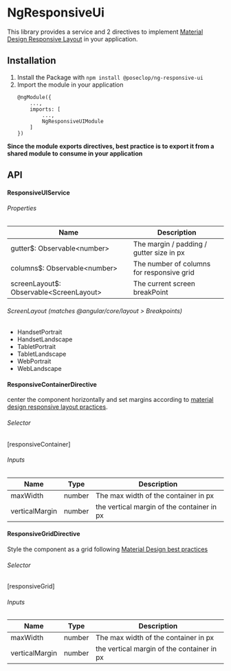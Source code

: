 # NgResponsiveUi

This library provides a service and 2 directives to implement [Material Design Responsive Layout](https://material.io/design/layout/responsive-layout-grid.html#columns-gutters-and-margins) in your application.

## Installation
1. Install the Package with `npm install @poseclop/ng-responsive-ui`
2. Import the module in your application
    ```
    @ngModule({
        ...,
        imports: [
            ...,
            NgResponsiveUIModule
        ]
    })
    ```

**Since the module exports directives, best practice is to export it from a shared module to consume in your application**

## API
#### ResponsiveUIService
###### Properties
Name | Description
---- | -----------
gutter$: Observable\<number> | The margin / padding / gutter size in px
columns$: Observable\<number> | The number of columns for responsive grid
screenLayout$: Observable\<ScreenLayout> | The current screen breakPoint

###### ScreenLayout (matches @angular/core/layout > Breakpoints)
- HandsetPortrait
- HandsetLandscape
- TabletPortrait
- TabletLandscape
- WebPortrait
- WebLandscape

#### ResponsiveContainerDirective
center the component horizontally and set margins according to [material design responsive layout practices](https://material.io/design/layout/responsive-layout-grid.html#breakpoints).
###### Selector
\[responsiveContainer]
###### Inputs
Name | Type | Description
---- | ---- | -----------
maxWidth | number | The max width of the container in px
verticalMargin | number | the vertical margin of the container in px

#### ResponsiveGridDirective
Style the component as a grid following [Material Design best practices](https://material.io/design/layout/responsive-layout-grid.html#breakpoints)
###### Selector
\[responsiveGrid]
###### Inputs
Name | Type | Description
---- | ---- | -----------
maxWidth | number | The max width of the container in px
verticalMargin | number | the vertical margin of the container in px